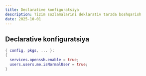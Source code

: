 ```yaml
---
title: Declarative konfiguratsiya
description: Tizim sozlamalarini deklarativ tarzda boshqarish
date: 2025-10-01
---
```


## Declarative konfiguratsiya

<div class="my-md-content">

```nix
{ config, pkgs, ... }:
{
  services.openssh.enable = true;
  users.users.me.isNormalUser = true;
}
```

</div>


